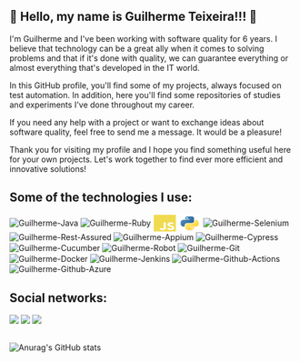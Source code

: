 ## 👋 Hello, my name is Guilherme Teixeira!!! 👋

I'm Guilherme and I've been working with software quality for 6 years. I believe that technology can be a great ally when it comes to solving problems and that if it's done with quality, we can guarantee everything or almost everything that's developed in the IT world.

In this GitHub profile, you'll find some of my projects, always focused on test automation. In addition, here you'll find some repositories of studies and experiments I've done throughout my career.

If you need any help with a project or want to exchange ideas about software quality, feel free to send me a message. It would be a pleasure!

Thank you for visiting my profile and I hope you find something useful here for your own projects. Let's work together to find ever more efficient and innovative solutions!

## Some of the technologies I use:
<div style="display: inline_block">
  <img align="center" alt="Guilherme-Java" height="30" width="40" src="https://cdn.worldvectorlogo.com/logos/java-14.svg">
  <img align="center" alt="Guilherme-Ruby" height="30" width="40" src="https://cdn.jsdelivr.net/gh/devicons/devicon/icons/ruby/ruby-original.svg"> 
  <img align="center" alt="Guilherme-Js" height="30" width="40" src="https://raw.githubusercontent.com/devicons/devicon/master/icons/javascript/javascript-plain.svg">
  <img align="center" alt="Guilherme-Python" height="30" width="40" src="https://raw.githubusercontent.com/devicons/devicon/master/icons/python/python-original.svg">
  <img align="center" alt="Guilherme-Selenium" height="30" width="40" src="https://cdn.jsdelivr.net/gh/devicons/devicon/icons/selenium/selenium-original.svg">
  <img align="center" alt="Guilherme-Rest-Assured" height="30" width="30" src="https://avatars.githubusercontent.com/u/19369327?s=280&v=4">
  <img align="center" alt="Guilherme-Appium" height="30" width="40" src="https://cdn.worldvectorlogo.com/logos/appium.svg">
  <img align="center" alt="Guilherme-Cypress" height="30" width="40" src="https://iconape.com/wp-content/files/gj/370774/svg/370774.svg">
  <img align="center" alt="Guilherme-Cucumber" height="30" width="40" src="https://cdn.jsdelivr.net/gh/devicons/devicon/icons/cucumber/cucumber-plain.svg">
  <img align="center" alt="Guilherme-Robot" height="30" width="40" src="https://cdn.worldvectorlogo.com/logos/robot-framework.svg">
  <img align="center" alt="Guilherme-Git" height="30" width="40" src="https://cdn.jsdelivr.net/gh/devicons/devicon/icons/git/git-original.svg">
  <img align="center" alt="Guilherme-Docker" height="30" width="40" src="https://cdn.jsdelivr.net/gh/devicons/devicon/icons/docker/docker-plain-wordmark.svg">
  <img align="center" alt="Guilherme-Jenkins" height="30" width="40" src="https://cdn.jsdelivr.net/gh/devicons/devicon/icons/jenkins/jenkins-original.svg">
  <img align="center" alt="Guilherme-Github-Actions" height="30" width="40" src="https://cdn.jsdelivr.net/gh/devicons/devicon/icons/githubactions/githubactions-original.svg">
  <img align="center" alt="Guilherme-Github-Azure" height="30" width="40" src="https://cdn.jsdelivr.net/gh/devicons/devicon/icons/azuredevops/azuredevops-original.svg">
</div>

 ## Social networks:
<div>
  <a href="https://linkedin.com/in/guilherme-teixeira-179672157/" target="_blank"><img src="https://img.shields.io/badge/-LinkedIn-%230077B5?style=for-the-badge&logo=linkedin&logoColor=white" target="_blank"></a>
  <a href="https://api.whatsapp.com/send?phone=5511973317840" target="_blank"><img src="https://img.shields.io/badge/WhatsApp-25D366?style=for-the-badge&logo=whatsapp&logoColor=white" target="_blank"></a>
  <a href="https://www.etech.dev/" target="_blank"><img src="https://img.shields.io/badge/-Instagram-%23E4405F?style=for-the-badge&logo=instagram&logoColor=white" target="_blank"></a>
 
</div>

  ##

![Anurag's GitHub stats](https://github-readme-stats.vercel.app/api?username=reis-guilherme&show_icons=true&theme=radical)
